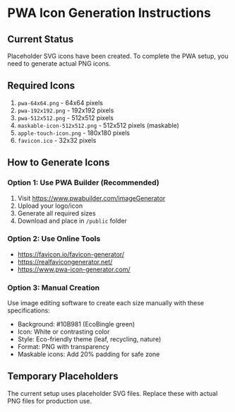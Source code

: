 # PWA Icon Generation Instructions

## Current Status
Placeholder SVG icons have been created. To complete the PWA setup, you need to generate actual PNG icons.

## Required Icons
1. `pwa-64x64.png` - 64x64 pixels
2. `pwa-192x192.png` - 192x192 pixels  
3. `pwa-512x512.png` - 512x512 pixels
4. `maskable-icon-512x512.png` - 512x512 pixels (maskable)
5. `apple-touch-icon.png` - 180x180 pixels
6. `favicon.ico` - 32x32 pixels

## How to Generate Icons

### Option 1: Use PWA Builder (Recommended)
1. Visit https://www.pwabuilder.com/imageGenerator
2. Upload your logo/icon
3. Generate all required sizes
4. Download and place in `/public` folder

### Option 2: Use Online Tools
- https://favicon.io/favicon-generator/
- https://realfavicongenerator.net/
- https://www.pwa-icon-generator.com/

### Option 3: Manual Creation
Use image editing software to create each size manually with these specifications:
- Background: #10B981 (EcoBingle green)
- Icon: White or contrasting color
- Style: Eco-friendly theme (leaf, recycling, nature)
- Format: PNG with transparency
- Maskable icons: Add 20% padding for safe zone

## Temporary Placeholders
The current setup uses placeholder SVG files. Replace these with actual PNG files for production use.
